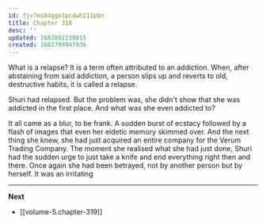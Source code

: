 ```yaml
---
id: fjv7ms84qgo1pcdwh111pbn
title: Chapter 318
desc: ''
updated: 1682802238815
created: 1682799947936
---
```


What is a relapse? It is a term often attributed to an addiction. When, after abstaining from said addiction, a person slips up and reverts to old, destructive habits, it is called a relapse.

Shuri had relapsed. But the problem was, she didn't show that she was addicted in the first place. And what was she even addicted to?

It all came as a blur, to be frank. A sudden burst of ecstacy followed by a flash of images that even her eidetic memory skimmed over. And the next thing she knew, she had just acquired an entire company for the Verum Trading Company. The moment she realised what she had just done, Shuri had the sudden urge to just take a knife and end everything right then and there. Once again she had been betrayed, not by another person but by herself. It was an irritating 

____

**Next**
* [[volume-5.chapter-319]]